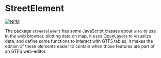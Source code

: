 # StreetElement

[![NPM](https://nodei.co/npm/streetelement.png?downloads=true)](https://www.npmjs.com/package/streetelement)

The package `streetelement` has some JavaScript classes about `GTFS` to use in the web browser, plotting data on map, it uses [OpenLayers](https://www.npmjs.com/package/ol) to visualize data, and define some functions to interact with GTFS tables, it makes the edition of these elements easier to contain when those features are part of an GTFS web-editor.
